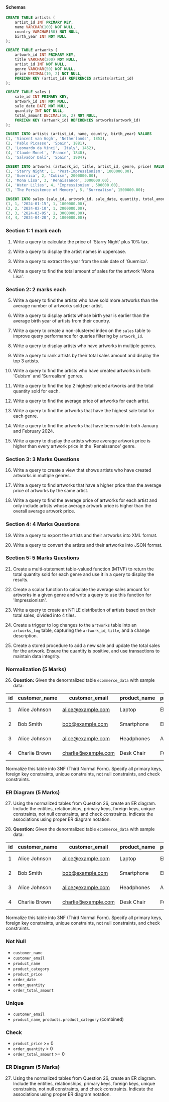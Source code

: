 #### Schemas

```sql
CREATE TABLE artists (
    artist_id INT PRIMARY KEY,
    name VARCHAR(100) NOT NULL,
    country VARCHAR(50) NOT NULL,
    birth_year INT NOT NULL
);

CREATE TABLE artworks (
    artwork_id INT PRIMARY KEY,
    title VARCHAR(200) NOT NULL,
    artist_id INT NOT NULL,
    genre VARCHAR(50) NOT NULL,
    price DECIMAL(10, 2) NOT NULL,
    FOREIGN KEY (artist_id) REFERENCES artists(artist_id)
);

CREATE TABLE sales (
    sale_id INT PRIMARY KEY,
    artwork_id INT NOT NULL,
    sale_date DATE NOT NULL,
    quantity INT NOT NULL,
    total_amount DECIMAL(10, 2) NOT NULL,
    FOREIGN KEY (artwork_id) REFERENCES artworks(artwork_id)
);

INSERT INTO artists (artist_id, name, country, birth_year) VALUES
(1, 'Vincent van Gogh', 'Netherlands', 1853),
(2, 'Pablo Picasso', 'Spain', 1881),
(3, 'Leonardo da Vinci', 'Italy', 1452),
(4, 'Claude Monet', 'France', 1840),
(5, 'Salvador Dalí', 'Spain', 1904);

INSERT INTO artworks (artwork_id, title, artist_id, genre, price) VALUES
(1, 'Starry Night', 1, 'Post-Impressionism', 1000000.00),
(2, 'Guernica', 2, 'Cubism', 2000000.00),
(3, 'Mona Lisa', 3, 'Renaissance', 3000000.00),
(4, 'Water Lilies', 4, 'Impressionism', 500000.00),
(5, 'The Persistence of Memory', 5, 'Surrealism', 1500000.00);

INSERT INTO sales (sale_id, artwork_id, sale_date, quantity, total_amount) VALUES
(1, 1, '2024-01-15', 1, 1000000.00),
(2, 2, '2024-02-10', 1, 2000000.00),
(3, 3, '2024-03-05', 1, 3000000.00),
(4, 4, '2024-04-20', 2, 1000000.00);
```

### Section 1: 1 mark each

1. Write a query to calculate the price of 'Starry Night' plus 10% tax.

2. Write a query to display the artist names in uppercase.

3. Write a query to extract the year from the sale date of 'Guernica'.

4. Write a query to find the total amount of sales for the artwork 'Mona Lisa'.

### Section 2: 2 marks each

5. Write a query to find the artists who have sold more artworks than the average number of artworks sold per artist.

6. Write a query to display artists whose birth year is earlier than the average birth year of artists from their country.

7. Write a query to create a non-clustered index on the `sales` table to improve query performance for queries filtering by `artwork_id`.

8. Write a query to display artists who have artworks in multiple genres.

9. Write a query to rank artists by their total sales amount and display the top 3 artists.

10. Write a query to find the artists who have created artworks in both 'Cubism' and 'Surrealism' genres.

11. Write a query to find the top 2 highest-priced artworks and the total quantity sold for each.

12. Write a query to find the average price of artworks for each artist.

13. Write a query to find the artworks that have the highest sale total for each genre.

14. Write a query to find the artworks that have been sold in both January and February 2024.

15. Write a query to display the artists whose average artwork price is higher than every artwork price in the 'Renaissance' genre.

### Section 3: 3 Marks Questions

16. Write a query to create a view that shows artists who have created artworks in multiple genres.

17. Write a query to find artworks that have a higher price than the average price of artworks by the same artist.

18. Write a query to find the average price of artworks for each artist and only include artists whose average artwork price is higher than the overall average artwork price.

### Section 4: 4 Marks Questions

19. Write a query to export the artists and their artworks into XML format.

20. Write a query to convert the artists and their artworks into JSON format.

### Section 5: 5 Marks Questions

21. Create a multi-statement table-valued function (MTVF) to return the total quantity sold for each genre and use it in a query to display the results.

22. Create a scalar function to calculate the average sales amount for artworks in a given genre and write a query to use this function for 'Impressionism'.

23. Write a query to create an NTILE distribution of artists based on their total sales, divided into 4 tiles.

24. Create a trigger to log changes to the `artworks` table into an `artworks_log` table, capturing the `artwork_id`, `title`, and a change description.

25. Create a stored procedure to add a new sale and update the total sales for the artwork. Ensure the quantity is positive, and use transactions to maintain data integrity.

### Normalization (5 Marks)

26. **Question:**
    Given the denormalized table `ecommerce_data` with sample data:

| id  | customer_name | customer_email      | product_name | product_category | product_price | order_date | order_quantity | order_total_amount |
| --- | ------------- | ------------------- | ------------ | ---------------- | ------------- | ---------- | -------------- | ------------------ |
| 1   | Alice Johnson | alice@example.com   | Laptop       | Electronics      | 1200.00       | 2023-01-10 | 1              | 1200.00            |
| 2   | Bob Smith     | bob@example.com     | Smartphone   | Electronics      | 800.00        | 2023-01-15 | 2              | 1600.00            |
| 3   | Alice Johnson | alice@example.com   | Headphones   | Accessories      | 150.00        | 2023-01-20 | 2              | 300.00             |
| 4   | Charlie Brown | charlie@example.com | Desk Chair   | Furniture        | 200.00        | 2023-02-10 | 1              | 200.00             |

Normalize this table into 3NF (Third Normal Form). Specify all primary keys, foreign key constraints, unique constraints, not null constraints, and check constraints.

### ER Diagram (5 Marks)

27. Using the normalized tables from Question 26, create an ER diagram. Include the entities, relationships, primary keys, foreign keys, unique constraints, not null constraints, and check constraints. Indicate the associations using proper ER diagram notation.







26. **Question:**
    Given the denormalized table `ecommerce_data` with sample data:

| id  | customer_name | customer_email      | product_name | product_category | product_price | order_date | order_quantity | order_total_amount |
| --- | ------------- | ------------------- | ------------ | ---------------- | ------------- | ---------- | -------------- | ------------------ |
| 1   | Alice Johnson | alice@example.com   | Laptop       | Electronics      | 1200.00       | 2023-01-10 | 1              | 1200.00            |
| 2   | Bob Smith     | bob@example.com     | Smartphone   | Electronics      | 800.00        | 2023-01-15 | 2              | 1600.00            |
| 3   | Alice Johnson | alice@example.com   | Headphones   | Accessories      | 150.00        | 2023-01-20 | 2              | 300.00             |
| 4   | Charlie Brown | charlie@example.com | Desk Chair   | Furniture        | 200.00        | 2023-02-10 | 1              | 200.00             |

Normalize this table into 3NF (Third Normal Form). Specify all primary keys, foreign key constraints, unique constraints, not null constraints, and check constraints.

### Not Null

- `customer_name`
- `customer_email`
- `product_name`
- `product_category`
- `product_price`
- `order_date`
- `order_quantity`
- `order_total_amount`

### Unique

- `customer_email`
- `product_name`, `products.product_category` (combined)

### Check

- `product_price` >= 0
- `order_quantity` > 0
- `order_total_amount` >= 0

### ER Diagram (5 Marks)

27. Using the normalized tables from Question 26, create an ER diagram. Include the entities, relationships, primary keys, foreign keys, unique constraints, not null constraints, and check constraints. Indicate the associations using proper ER diagram notation.